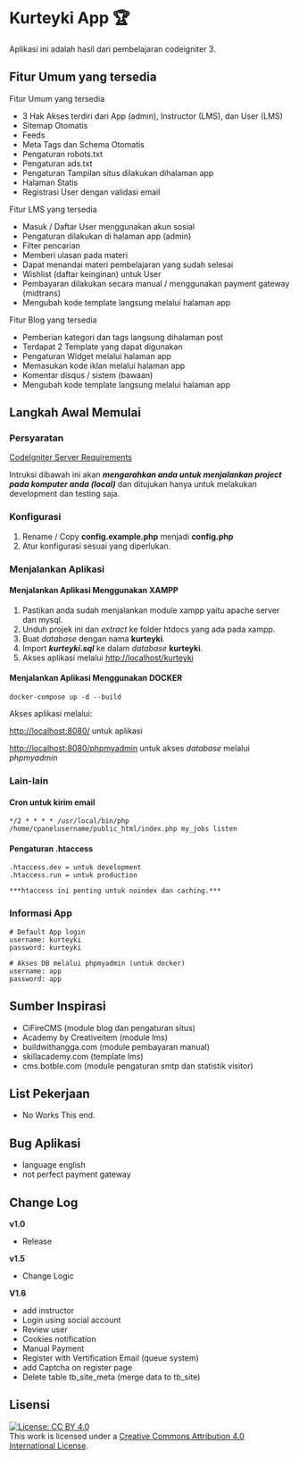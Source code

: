 # Kurteyki App :trophy:

Aplikasi ini adalah hasil dari pembelajaran codeigniter 3. 

## Fitur Umum yang tersedia

Fitur Umum yang tersedia
* 3 Hak Akses terdiri dari App (admin), Instructor (LMS), dan User (LMS)
* Sitemap Otomatis
* Feeds
* Meta Tags dan Schema Otomatis
* Pengaturan robots.txt
* Pengaturan ads.txt
* Pengaturan Tampilan situs dilakukan dihalaman app
* Halaman Statis
* Registrasi User dengan validasi email

Fitur LMS yang tersedia
* Masuk / Daftar User menggunakan akun sosial
* Pengaturan dilakukan di halaman app (admin)
* Filter pencarian
* Memberi ulasan pada materi
* Dapat menandai materi pembelajaran yang sudah selesai
* Wishlist (daftar keinginan) untuk User
* Pembayaran dilakukan secara manual / menggunakan payment gateway (midtrans)
* Mengubah kode template langsung melalui halaman app

Fitur Blog yang tersedia
* Pemberian kategori dan tags langsung dihalaman post
* Terdapat 2 Template yang dapat digunakan
* Pengaturan Widget melalui halaman app 
* Memasukan kode iklan melalui halaman app 
* Komentar disqus / sistem (bawaan)
* Mengubah kode template langsung melalui halaman app

## Langkah Awal Memulai

### Persyaratan
[CodeIgniter Server Requirements](https://codeigniter.com/userguide3/general/requirements.html)

Intruksi dibawah ini akan ***mengarahkan anda untuk menjalankan project pada komputer anda (local)*** dan ditujukan hanya untuk melakukan development dan testing saja.

### Konfigurasi
1. Rename / Copy **config.example.php** menjadi **config.php**
2. Atur konfigurasi sesuai yang diperlukan.

### Menjalankan Aplikasi
#### Menjalankan Aplikasi Menggunakan XAMPP

1. Pastikan anda sudah menjalankan module xampp yaitu apache server dan mysql.
2. Unduh projek ini dan _extract_ ke folder htdocs yang ada pada xampp.
3. Buat _database_ dengan nama **kurteyki**.
4. Import ***kurteyki.sql*** ke dalam _database_ **kurteyki**.
5. Akses aplikasi melalui [http://localhost/kurteyki](http://localhost/kurteyki)


#### Menjalankan Aplikasi Menggunakan DOCKER
```
docker-compose up -d --build
```

Akses aplikasi melalui:

[http://localhost:8080/](http://localhost:8080/) untuk aplikasi

[http://localhost:8080/phpmyadmin](http://localhost:8080/phpmyadmin) untuk akses _database_ melalui _phpmyadmin_


### Lain-lain
#### Cron untuk kirim email

```
*/2 * * * * /usr/local/bin/php /home/cpanelusername/public_html/index.php my_jobs listen
```

#### Pengaturan .htaccess
```
.htaccess.dev = untuk development
.htaccess.run = untuk production

***htaccess ini penting untuk noindex dan caching.***
```

### Informasi App

```
# Default App login
username: kurteyki
password: kurteyki

# Akses DB melalui phpmyadmin (untuk docker)
username: app
password: app

```

## Sumber Inspirasi

* CiFireCMS (module blog dan pengaturan situs)
* Academy by Creativeitem (module lms)
* buildwithangga.com (module pembayaran manual)
* skillacademy.com (template lms)
* cms.botble.com (module pengaturan smtp dan statistik visitor)

## List Pekerjaan

* No Works This end.

## Bug Aplikasi

* language english
* not perfect payment gateway

## Change Log

**v1.0**
* Release

**v1.5**
* Change Logic

**V1.6**
* add instructor
* Login using social account
* Review user
* Cookies notification
* Manual Payment
* Register with Vertification Email (queue system)
* add Captcha on register page
* Delete table tb_site_meta (merge data to tb_site)

## Lisensi

[![License: CC BY 4.0](https://i.creativecommons.org/l/by/4.0/88x31.png)](https://creativecommons.org/licenses/by/4.0/)<br/>
This work is licensed under a [Creative Commons Attribution 4.0 International License](http://creativecommons.org/licenses/by/4.0/).

